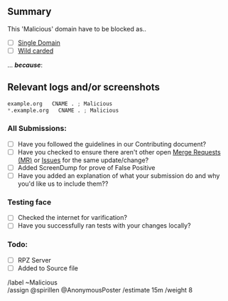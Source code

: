 ## Summary

<!-- Summarize the reason encountered concisely, and keep any domains in 
back ticks `(`)` -->

This 'Malicious' domain have to be blocked as..

- [ ] [Single Domain](source/malicious/domains.list)
- [ ] [Wild carded](source/malicious/wildcard.list)

... ***because***:

## Relevant logs and/or screenshots

<!-- Paste any relevant logs - please use code blocks (```) to format 
console output, logs, and code as it's very hard to read otherwise. -->


```python
example.org   CNAME . ; Malicious 
*.example.org   CNAME . ; Malicious 
```

### All Submissions:
- [ ] Have you followed the guidelines in our Contributing document?
- [ ] Have you checked to ensure there aren't other open
	[Merge Requests (MR)](../merge_requests) or [Issues](../issues) for
	the same update/change?
- [ ] Added ScreenDump for prove of False Positive
- [ ] Have you added an explanation of what your submission do and why
	you'd like us to include them??

### Testing face
- [ ] Checked the internet for varification?
- [ ] Have you successfully ran tests with your changes locally?

### Todo:
- [ ] RPZ Server
- [ ] Added to Source file

/label ~Malicious  
/assign @spirillen @AnonymousPoster
/estimate 15m
/weight 8
